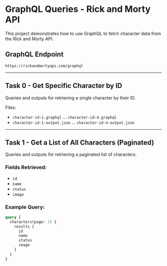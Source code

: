 # GraphQL Queries - Rick and Morty API

This project demonstrates how to use GraphQL to fetch character data from the Rick and Morty API.

## GraphQL Endpoint
`https://rickandmortyapi.com/graphql`

---

## Task 0 - Get Specific Character by ID
Queries and outputs for retrieving a single character by their ID.

Files:
- `character-id-1.graphql` … `character-id-4.graphql`
- `character-id-1-output.json` … `character-id-4-output.json`

---

## Task 1 - Get a List of All Characters (Paginated)
Queries and outputs for retrieving a paginated list of characters.

### Fields Retrieved:
- `id`
- `name`
- `status`
- `image`

### Example Query:
```graphql
query {
  characters(page: 1) {
    results {
      id
      name
      status
      image
    }
  }
}
